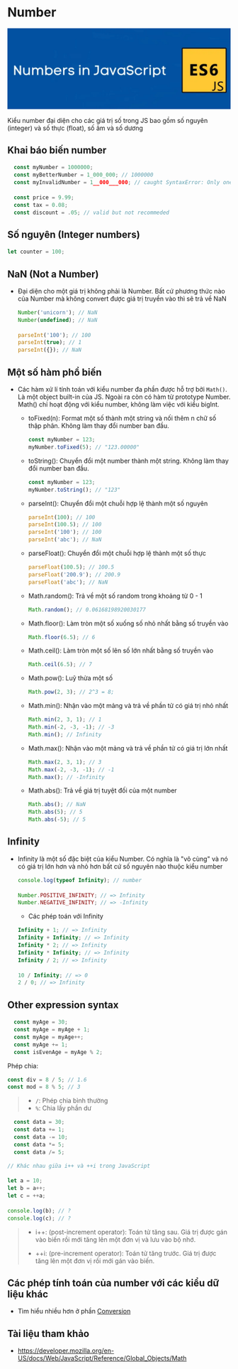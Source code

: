 # Number

![](../images/number-banner.png)

Kiểu number đại diện cho các giá trị số trong JS bao gồm số nguyên (integer) và số thực (float), số âm và số dương

## Khai báo biến number

```js
  const myNumber = 1000000;
  const myBetterNumber = 1_000_000; // 1000000
  const myInvalidNumber = 1__000___000; // caught SyntaxError: Only one underscore is allowed as numeric separator

  const price = 9.99;
  const tax = 0.08;
  const discount = .05; // valid but not recommeded

```

## Số nguyên (Integer numbers)

```js
let counter = 100;
```

## NaN (Not a Number)

- Đại diện cho một giá trị không phải là Number. Bất cứ phương thức nào của Number mà không convert được giá trị truyền vào thì sẽ trả về NaN

  ```js
  Number('unicorn'); // NaN
  Number(undefined); // NaN

  parseInt('100'); // 100
  parseInt(true); // 1
  parseInt({}); // NaN
  ```

## Một số hàm phổ biến

- Các hàm xử lí tính toán với kiểu number đa phần được hỗ trợ bởi `Math()`. Là một object built-in của JS. Ngoài ra còn có hàm từ prototype Number. Math() chỉ hoạt động với kiểu number, không làm việc với kiểu bigInt.

  - toFixed(n): Format một số thành một string và nối thêm n chữ số thập phân. Không làm thay đổi number ban đầu.

    ```js
    const myNumber = 123;
    myNumber.toFixed(5); // "123.00000"
    ```

  - toString(): Chuyển đổi một number thành một string. Không làm thay đổi number ban đầu.

    ```js
    const myNumber = 123;
    myNumber.toString(); // "123"
    ```

  - parseInt(): Chuyển đổi một chuỗi hợp lệ thành một số nguyên
    ```js
    parseInt(100); // 100
    parseInt(100.5); // 100
    parseInt('100'); // 100
    parseInt('abc'); // NaN
    ```
  - parseFloat(): Chuyển đổi một chuỗi hợp lệ thành một số thực
    ```js
    parseFloat(100.5); // 100.5
    parseFloat('200.9'); // 200.9
    parseFloat('abc'); // NaN
    ```
  - Math.random(): Trả về một số random trong khoảng từ 0 - 1
    ```js
    Math.random(); // 0.06168198920030177
    ```
  - Math.floor(): Làm tròn một số xuống số nhỏ nhất bằng số truyền vào
    ```js
    Math.floor(6.5); // 6
    ```
  - Math.ceil(): Làm tròn một số lên số lớn nhất bằng số truyền vào
    ```js
    Math.ceil(6.5); // 7
    ```
  - Math.pow(): Luỹ thừa một số

    ```js
    Math.pow(2, 3); // 2^3 = 8;
    ```

  - Math.min(): Nhận vào một mảng và trả về phần tử có giá trị nhỏ nhất

    ```js
    Math.min(2, 3, 1); // 1
    Math.min(-2, -3, -1); // -3
    Math.min(); // Infinity
    ```

  - Math.max(): Nhận vào một mảng và trả về phần tử có giá trị lớn nhất

    ```js
    Math.max(2, 3, 1); // 3
    Math.max(-2, -3, -1); // -1
    Math.max(); // -Infinity
    ```

  - Math.abs(): Trả về giá trị tuyệt đối của một number

    ```js
    Math.abs(); // NaN
    Math.abs(5); // 5
    Math.abs(-5); // 5
    ```

## Infinity

- Infinity là một số đặc biệt của kiểu Number. Có nghĩa là "vô cùng" và nó có giá trị lớn hơn và nhỏ hơn bất cứ số nguyên nào thuộc kiểu number

  ```js
  console.log(typeof Infinity); // number

  Number.POSITIVE_INFINITY; // => Infinity
  Number.NEGATIVE_INFINITY; // => -Infinity
  ```

  - Các phép toán với Infinity

  ```js
  Infinity + 1; // => Infinity
  Infinity + Infinity; // => Infinity
  Infinity * 2; // => Infinity
  Infinity * Infinity; // => Infinity
  Infinity / 2; // => Infinity

  10 / Infinity; // => 0
  2 / 0; // => Infinity
  ```

## Other expression syntax

```js
  const myAge = 30;
  const myAge = myAge + 1;
  const myAge = myAge++;
  const myAge += 1;
  const isEvenAge = myAge % 2;
```

Phép chia:

```js
const div = 8 / 5; // 1.6
const mod = 8 % 5; // 3
```

> - `/`: Phép chia bình thường
> - `%`: Chia lấy phần dư

```js
  const data = 30;
  const data += 1;
  const data -= 10;
  const data *= 5;
  const data /= 5;
```

```js
// Khác nhau giữa i++ và ++i trong JavaScript

let a = 10;
let b = a++;
let c = ++a;

console.log(b); // ?
console.log(c); // ?
```

> - i++: (post-increment operator): Toán tử tăng sau. Giá trị được gán vào biến rồi mới tăng lên một đơn vị và lưu vào bộ nhớ.
>
> - ++i: (pre-increment operator): Toán tử tăng trước. Giá trị được tăng lên một đơn vị rồi mới gán vào biến.

## Các phép tính toán của number với các kiểu dữ liệu khác

- Tìm hiểu nhiều hơn ở phần [Conversion](./10_comparison_conversion.md)

## Tài liệu tham khảo

- https://developer.mozilla.org/en-US/docs/Web/JavaScript/Reference/Global_Objects/Math
